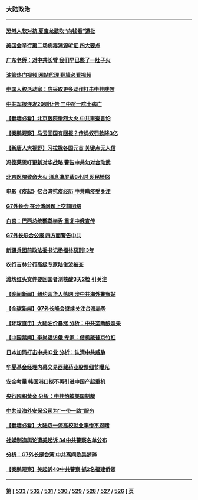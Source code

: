 ### 大陆政治
---
#### [恐港人软对抗 夏宝龙鼓吹“向钱看”遭批](../../pages/ncid277/n13975744.md?04191645) 
#### [美国会举行第二场病毒溯源听证 四大要点](../../pages/ncid277/n13975982.md?04191645) 
#### [广东老侨：对中共长臂 我们早已憋了一肚子火](../../pages/ncid277/n13976153.md?04191645) 
#### [油管热门视频 网站代理 翻墙必看视频](http://138.2.39.72:81/youtube.html?epic-marker?04191645)
#### [中国人权活动家：应采取更多动作打击中共喽啰](../../pages/ncid277/n13976151.md?04191645) 
#### [中共军报连发20则讣告 三中将一院士病亡](../../pages/ncid277/n13976209.md?04191645) 
#### [【翻墙必看】北京医院惨烈大火 中共审查言论](../../pages/ncid277/n13976102.md?04191645) 
#### [【秦鹏观察】马云回国有回报？传蚂蚁罚款降3亿](../../pages/ncid277/n13976022.md?04191645) 
#### [【新唐人大视野】习拉拢各国元首 关键点无人信](../../pages/ncid277/n13976014.md?04191645) 
#### [冯德莱恩吁更新对华战略 警告中共勿对台动武](../../pages/ncid277/n13975868.md?04191645) 
#### [北京医院致命大火 消息遭屏蔽8小时 网民愤怒](../../pages/ncid277/n13975944.md?04191645) 
#### [电影《疫起》忆台湾抗疫经历 中共瞒疫受关注](../../pages/ncid277/n13975824.md?04191645) 
#### [G7外长会 在台湾问题上空前团结](../../pages/ncid277/n13975874.md?04191645) 
#### [白宫：巴西总统鹦鹉学舌 重复中俄宣传](../../pages/ncid277/n13975839.md?04191645) 
#### [G7外长联合公报 四方面警告中共](../../pages/ncid277/n13975722.md?04191645) 
#### [新疆兵团前政法委书记杨福林获刑13年](../../pages/ncid277/n13975591.md?04191645) 
#### [农行吉林分行高级专家陆俊波被查](../../pages/ncid277/n13975602.md?04191645) 
#### [潍坊红头文件要回国者测核酸3天2检 引关注](../../pages/ncid277/n13975635.md?04191645) 
#### [【晚间新闻】纽约两华人落网 涉中共海外警察站](../../pages/ncid277/n13975566.md?04191645) 
#### [【全球新闻】G7外长峰会继续关注台海局势](../../pages/ncid277/n13975565.md?04191645) 
#### [【环球直击】大陆油价暴涨 分析：中共垄断酿恶果](../../pages/ncid277/n13975220.md?04191645) 
#### [【中国禁闻】李尚福访俄 专家：借机敲普京竹杠](../../pages/ncid277/n13975168.md?04191645) 
#### [日本加码打击中共IC业 分析：认清中共威胁](../../pages/ncid277/n13975567.md?04191645) 
#### [华夏基金经理内幕交易西藏药业股票细节曝光](../../pages/ncid277/n13975353.md?04191645) 
#### [安全考量 韩国港口拟不再引进中国产起重机](../../pages/ncid277/n13975505.md?04191645) 
#### [央行囤积黄金 分析：中共怕被美国制裁](../../pages/ncid277/n13975484.md?04191645) 
#### [中共设海外安保公司为“一带一路”服务](../../pages/ncid277/n13975424.md?04191645) 
#### [【翻墙必看】大陆双一流高校就业率惨不忍睹](../../pages/ncid277/n13975422.md?04191645) 
#### [社媒制造舆论遭美起诉 34中共警察名单公布](../../pages/ncid277/n13975240.md?04191645) 
#### [分析：G7外长挺台湾 中共离间欧美梦碎](../../pages/ncid277/n13975177.md?04191645) 
#### [【秦鹏观察】美起诉40中共警察 抓2名福建侨领](../../pages/ncid277/n13975287.md?04191645) 

---
#### 第 [ [533](./533.md?04191645) / [532](./532.md?04191645) / [531](./531.md?04191645) / [530](./530.md?04191645) / [529](./529.md?04191645) / [528](./528.md?04191645) / [527](./527.md?04191645) / [526](./526.md?04191645) ] 页
